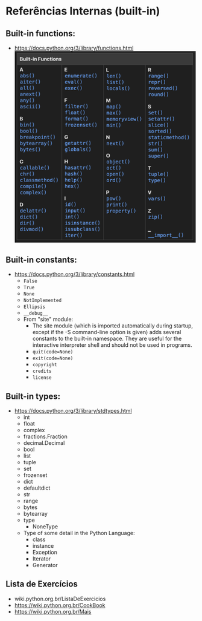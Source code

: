 # Referências Internas (built-in)

## Built-in functions:
- https://docs.python.org/3/library/functions.html
!["Lista de built-in functions"](img/built_in_functions.png "Lista de built-in functions")

## Built-in constants:
- https://docs.python.org/3/library/constants.html
    - `False`
    - `True`
    - `None`
    - `NotImplemented`
    - `Ellipsis`
    - `__debug__`
    - From "site" module:
        - The site module (which is imported automatically during startup, except if the -S command-line option is given) adds several constants to the built-in namespace. They are useful for the interactive interpreter shell and should not be used in programs.
        - `quit(code=None)`
        - `exit(code=None)`
        - `copyright`
        - `credits`
        - `license`

## Built-in types:
- https://docs.python.org/3/library/stdtypes.html
    - int
    - float
    - complex
    - fractions.Fraction
    - decimal.Decimal
    - bool
    - list
    - tuple
    - set
    - frozenset
    - dict
    - defaultdict
    - str
    - range
    - bytes
    - bytearray
    - type
        - NoneType
    - Type of some detail in the Python Language:
        - class
        - instance
        - Exception
        - Iterator
        - Generator

## Lista de Exercícios
- wiki.python.org.br/ListaDeExercicios
- https://wiki.python.org.br/CookBook
- https://wiki.python.org.br/Mais